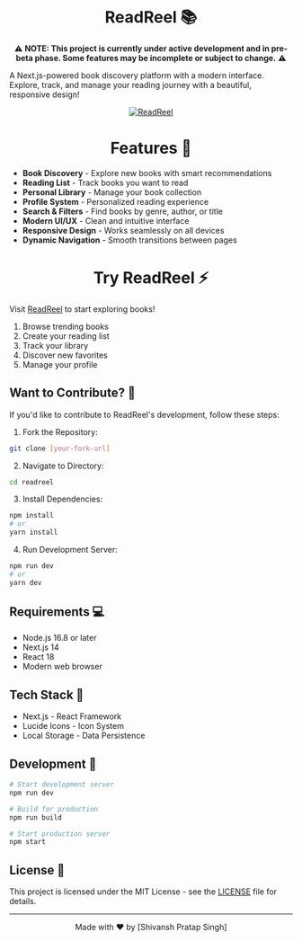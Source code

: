 <h1 align="center" id="title">ReadReel 📚</h1>

<div align="center">
  
⚠️ **NOTE: This project is currently under active development and in pre-beta phase. Some features may be incomplete or subject to change.** ⚠️

</div>

A Next.js-powered book discovery platform with a modern interface. Explore, track, and manage your reading journey with a beautiful, responsive design!

<div align="center">

[![ReadReel](https://img.shields.io/badge/Try-ReadReel-5e548e?style=for-the-badge)](https://read-reel-d53m.vercel.app/)
</div>

<h1 align="center">Features 🌟</h1>

- **Book Discovery** - Explore new books with smart recommendations
- **Reading List** - Track books you want to read
- **Personal Library** - Manage your book collection
- **Profile System** - Personalized reading experience
- **Search & Filters** - Find books by genre, author, or title
- **Modern UI/UX** - Clean and intuitive interface
- **Responsive Design** - Works seamlessly on all devices
- **Dynamic Navigation** - Smooth transitions between pages

<h1 align="center">Try ReadReel ⚡</h1>

Visit [ReadReel](https://read-reel-d53m.vercel.app/) to start exploring books!

1. Browse trending books
2. Create your reading list
3. Track your library
4. Discover new favorites
5. Manage your profile

## Want to Contribute? 🤝

If you'd like to contribute to ReadReel's development, follow these steps:

1. Fork the Repository:
```sh
git clone [your-fork-url]
```

2. Navigate to Directory:
```sh
cd readreel
```

3. Install Dependencies:
```sh
npm install
# or
yarn install
```

4. Run Development Server:
```sh
npm run dev
# or
yarn dev
```

## Requirements 💻

- Node.js 16.8 or later
- Next.js 14
- React 18
- Modern web browser

## Tech Stack 🔧

- Next.js - React Framework
- Lucide Icons - Icon System
- Local Storage - Data Persistence

## Development 🚀

```bash
# Start development server
npm run dev

# Build for production
npm run build

# Start production server
npm start
```

## License 📄

This project is licensed under the MIT License - see the [LICENSE](LICENSE) file for details.

---
<p align="center">Made with ❤️ by [Shivansh Pratap Singh]</p>
